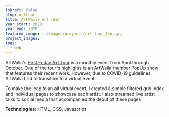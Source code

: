 ```yaml
---
isDraft: false
slug: arttour
title: ArtWalla Art Tour
year_start: 2020
year_end: 2020
featured_image: ../images/projects/art-tour_fin.jpg
project_images: 
tags:
  - web
---
```


ArtWalla's [First Friday Art Tour](https://artwalla.com/art-tour) is a monthly event from April through October. One of the tour's highlights is an ArtWalla member PopUp show that features their recent work. However, due to COVID-19 guidelines, ArtWalla had to transition to a virtual event.

To make the leap to an all virtual event, I created a simple filtered grid index and individual pages to showcase each artist. I also streamed live artist talks to social media that accompanied the debut of these pages.

**Technologies:** HTML, CSS, Javascript